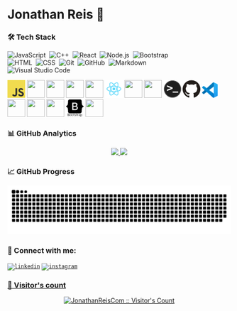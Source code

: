 # Jonathan Reis 👋

<!-- <img align="right" src="https://komarev.com/ghpvc/?username=JonathanReisCom" alt="JonathanReisCom" /> -->

### 🛠 Tech Stack

![JavaScript](https://img.shields.io/badge/-JavaScript-05122A?style=flat&logo=javascript)&nbsp;
![C++](https://img.shields.io/badge/-C++-05122A?style=flat&logo=C%2B%2B&logoColor=00599C)&nbsp;
![React](https://img.shields.io/badge/-React-05122A?style=flat&logo=react)&nbsp;
![Node.js](https://img.shields.io/badge/-Node.js-05122A?style=flat&logo=node.js)&nbsp;
![Bootstrap](https://img.shields.io/badge/-Bootstrap-05122A?style=flat&logo=bootstrap&logoColor=563D7C)\
![HTML](https://img.shields.io/badge/-HTML-05122A?style=flat&logo=HTML5)&nbsp;
![CSS](https://img.shields.io/badge/-CSS-05122A?style=flat&logo=CSS3&logoColor=1572B6)&nbsp;
![Git](https://img.shields.io/badge/-Git-05122A?style=flat&logo=git)&nbsp;
![GitHub](https://img.shields.io/badge/-GitHub-05122A?style=flat&logo=github)&nbsp;
![Markdown](https://img.shields.io/badge/-Markdown-05122A?style=flat&logo=markdown)\
![Visual Studio Code](https://img.shields.io/badge/-Visual%20Studio%20Code-05122A?style=flat&logo=visual-studio-code&logoColor=007ACC)&nbsp;

<code><img height="40" width="40" src="https://raw.githubusercontent.com/github/explore/80688e429a7d4ef2fca1e82350fe8e3517d3494d/topics/javascript/javascript.png"></code>
<code><img height="40" width="40" src="https://cdn.iconscout.com/icon/free/png-512/typescript-1174965.png"></code>
<code><img height="40" width="40" src="https://www.flaticon.com/svg/static/icons/svg/1216/1216733.svg"></code>
<code><img height="40" width="40" src="https://cdn.iconscout.com/icon/free/png-256/css-131-722685.png"></code>
<code><img height="40" width="40" src="https://img.icons8.com/color/48/000000/nodejs.png"></code>
<code><img height="40" width="40" src="https://raw.githubusercontent.com/github/explore/80688e429a7d4ef2fca1e82350fe8e3517d3494d/topics/react/react.png"></code>
<code><img height="40" width="40" src="https://www.vectorlogo.zone/logos/php/php-icon.svg"></code>
<code><img height="40" width="40" src="https://upload.wikimedia.org/wikipedia/commons/thumb/3/3f/Git_icon.svg/1024px-Git_icon.svg.png"></code>
<code><img height="40" width="40" src="https://raw.githubusercontent.com/github/explore/80688e429a7d4ef2fca1e82350fe8e3517d3494d/topics/terminal/terminal.png"></code>
<code><img height="40" width="40" src="https://raw.githubusercontent.com/github/explore/80688e429a7d4ef2fca1e82350fe8e3517d3494d/topics/github-api/github-api.png"></code>
<code><img height="35" width="35" src="https://raw.githubusercontent.com/github/explore/80688e429a7d4ef2fca1e82350fe8e3517d3494d/topics/visual-studio-code/visual-studio-code.png"></code>
<code><img height="40" width="40" src="https://img.icons8.com/fluent/50/000000/mysql-logo.png"></code>
<code><img height="40" width="40" src="https://www.vectorlogo.zone/logos/postgresql/postgresql-icon.svg"></code>
<code><img height="40" width="40" src="https://www.vectorlogo.zone/logos/getpostman/getpostman-icon.svg"></code>
<code><img height="40" width="40" src="https://raw.githubusercontent.com/devicons/devicon/master/icons/bootstrap/bootstrap-plain-wordmark.svg"></code>
<code><img height="40" width="40" src="https://mk0futurumreseabr7pm.kinstacdn.com/wp-content/uploads/2020/01/aws-logo.png"></code>

### 📊 GitHub Analytics

<p align="center">
<a href="https://github.com/JonathanReisCom">
  <img height="180em" src="https://github-readme-stats-eight-theta.vercel.app/api?username=JonathanReisCom&show_icons=true&theme=algolia&include_all_commits=true&count_private=true"/>
  <img height="180em" src="https://github-readme-stats-eight-theta.vercel.app/api/top-langs/?username=JonathanReisCom&layout=compact&langs_count=8&theme=algolia"/>
</a>
</p>

### 📈 GitHub Progress

<!-- ![Snake animation](https://github.com/JonathanReisCom/JonathanReisCom/blob/output/github-contribution-grid-snake.svg) -->

<picture>
  <source media="(prefers-color-scheme: dark)" srcset="https://github.com/JonathanReisCom/JonathanReisCom/blob/output/github-contribution-grid-snake-dark.svg" />
  <source media="(prefers-color-scheme: light)" srcset="https://github.com/JonathanReisCom/JonathanReisCom/blob/output/github-contribution-grid-snake.svg" />
  <img alt="github-snake" src="https://github.com/JonathanReisCom/JonathanReisCom/blob/output/github-contribution-grid-snake.svg" />
</picture>

### 🖖 Connect with me:

<code><a href="https://www.linkedin.com/in/jonathan-reis-com/" target="blank"><img align="center" src="https://cdn.iconscout.com/icon/free/png-64/linkedin-208-916919.png" alt="linkedin" height="40" width="40" /></a></code>
<code><a href="https://www.instagram.com/jonathanreis/" target="blank"><img align="center" src="https://cdn.iconscout.com/icon/free/png-64/instagram-216-721958.png" alt="instagram" height="40" width="40" /></code>

### 👀 Visitor's count

<p align="center"><img src="https://profile-counter.glitch.me/{JonathanReisCom}/count.svg" alt="JonathanReisCom :: Visitor's Count" /></p>
